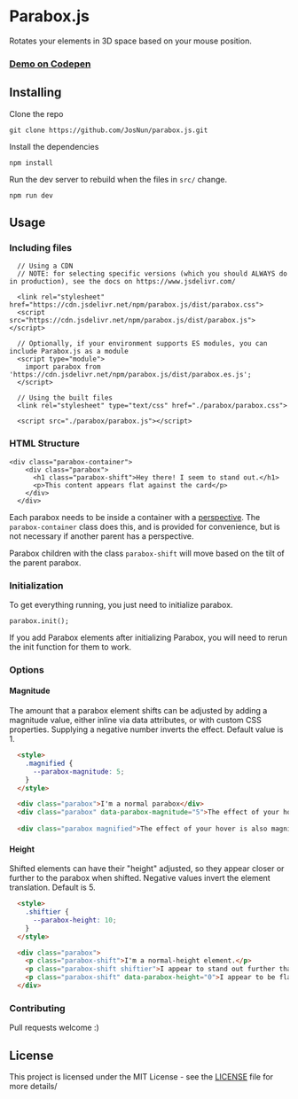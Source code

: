 # Parabox.js

Rotates your elements in 3D space based on your mouse position.

### [Demo on Codepen](https://codepen.io/FracturedLoop/full/VBXpbj/)

## Installing

Clone the repo
```
git clone https://github.com/JosNun/parabox.js.git
```

Install the dependencies 
```
npm install
```

Run the dev server to rebuild when the files in `src/` change.
```
npm run dev
```

## Usage
### Including files
```
  // Using a CDN
  // NOTE: for selecting specific versions (which you should ALWAYS do in production), see the docs on https://www.jsdelivr.com/ 
  
  <link rel="stylesheet" href="https://cdn.jsdelivr.net/npm/parabox.js/dist/parabox.css">
  <script src="https://cdn.jsdelivr.net/npm/parabox.js/dist/parabox.js"></script>
  
  // Optionally, if your environment supports ES modules, you can include Parabox.js as a module
  <script type="module">
    import parabox from 'https://cdn.jsdelivr.net/npm/parabox.js/dist/parabox.es.js';
  </script>

  // Using the built files
  <link rel="stylesheet" type="text/css" href="./parabox/parabox.css">
  
  <script src="./parabox/parabox.js"></script>
```

### HTML Structure

```
<div class="parabox-container">
    <div class="parabox">
      <h1 class="parabox-shift">Hey there! I seem to stand out.</h1>
      <p>This content appears flat against the card</p>
    </div>
  </div>
```

Each parabox needs to be inside a container with a [perspective](https://developer.mozilla.org/en-US/docs/Web/CSS/perspective). The `parabox-container` class does this, and is provided for convenience, but is not necessary if another parent has a perspective.

Parabox children with the class `parabox-shift` will move based on the tilt of the parent parabox.

### Initialization

To get everything running, you just need to initialize parabox.
```
parabox.init();
```

If you add Parabox elements after initializing Parabox, you will need to rerun the init function for them to work.

### Options
#### Magnitude
The amount that a parabox element shifts can be adjusted by adding a magnitude value, either inline via data attributes, or with custom CSS properties. Supplying a negative number inverts the effect. Default value is 1.

```html
  <style>
    .magnified {
      --parabox-magnitude: 5;
    }
  </style>

  <div class="parabox">I'm a normal parabox</div>
  <div class="parabox" data-parabox-magnitude="5">The effect of your hover is magnified for me!</div>
  
  <div class="parabox magnified">The effect of your hover is also magnified for me!</div>
```

#### Height
Shifted elements can have their "height" adjusted, so they appear closer or further to the parabox when shifted. Negative values invert the element translation. Default is 5.

```html
  <style>
    .shiftier {
      --parabox-height: 10;
    }
  </style>

  <div class="parabox">
    <p class="parabox-shift">I'm a normal-height element.</p>
    <p class="parabox-shift shiftier">I appear to stand out further than my siblings!</p>
    <p class="parabox-shift" data-parabox-height="0">I appear to be flat against my parent. The same as not having a class of parabox-shift.</p>
  </div>
```

### Contributing
Pull requests welcome :)

## License
This project is licensed under the MIT License - see the [LICENSE](./LICENSE) file for more details/

